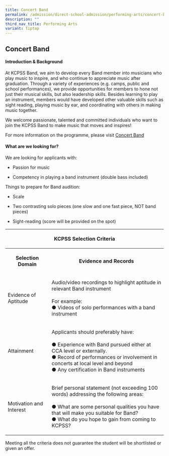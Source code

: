 ```yaml
---
title: Concert Band
permalink: /admission/direct-school-admission/performing-arts/concert-band/
description: ""
third_nav_title: Performing Arts
variant: tiptap
---
```

<h2>Concert Band</h2>
<h4>Introduction &amp; Background</h4>
<p>At KCPSS Band, we aim to develop every Band member into musicians who
play music to inspire, and who continue to appreciate music after graduation.
Through a variety of experiences (e.g. camps, public and school performances),
we provide opportunities for members to hone not just their musical skills,
but also leadership skills. Besides learning to play an instrument, members
would have developed other valuable skills such as sight reading, playing
music by ear, and coordinating with others in making music together.</p>
<p>We welcome passionate, talented and committed individuals who want to
join the KCPSS Band to make music that moves and inspires!</p>
<p>For more information on the programme, please visit <a href="https://www.kuochuanpresbyteriansec.moe.edu.sg/the-kuo-chuan-experience/co-curricular-activities-cca/performing-arts/symphonic-band/" rel="noopener noreferrer nofollow" target="_blank">Concert Band</a>
</p>
<h4>What are we looking for?</h4>
<p>We are looking for applicants with:</p>
<ul data-tight="true" class="tight">
<li>
<p>Passion for music</p>
</li>
<li>
<p>Competency in playing a band instrument (double bass included)</p>
</li>
</ul>
<p>Things to prepare for Band audition:</p>
<ul data-tight="true" class="tight">
<li>
<p>Scale</p>
</li>
<li>
<p>Two contrasting solo pieces (one slow and one fast piece, NOT band pieces)</p>
</li>
<li>
<p>Sight-reading (score will be provided on the spot)</p>
</li>
</ul>
<table>
<tbody>
<tr>
<th rowspan="1" colspan="2">
<p>KCPSS Selection Criteria</p>
</th>
</tr>
<tr>
<th rowspan="1" colspan="1">
<p>Selection Domain</p>
</th>
<th rowspan="1" colspan="1">
<p>Evidence and Records</p>
</th>
</tr>
<tr>
<td rowspan="1" colspan="1">
<p>Evidence of Aptitude</p>
</td>
<td rowspan="1" colspan="1">
<p>Audio/video recordings to highlight aptitude in relevant Band instrument
<br>
<br>For example:
<br>● Videos of solo performances with a band instrument</p>
</td>
</tr>
<tr>
<td rowspan="1" colspan="1">
<p>Attainment</p>
</td>
<td rowspan="1" colspan="1">
<p>Applicants should preferably have:
<br>
<br>● Experience with Band pursued either at CCA level or externally.
<br>● Record of performances or involvement in concerts at local level and
beyond
<br>● Any certification in Band instruments</p>
</td>
</tr>
<tr>
<td rowspan="1" colspan="1">
<p>Motivation and Interest</p>
</td>
<td rowspan="1" colspan="1">
<p>Brief personal statement (not exceeding 100 words) addressing the following
areas:
<br>
<br>● What are some personal qualities you have that will make you suitable
for Band?
<br>● What do you hope to gain from coming to KCPSS?</p>
</td>
</tr>
</tbody>
</table>
<p>Meeting all the criteria does not guarantee the student will be shortlisted
or given an offer.</p>